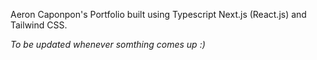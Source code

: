 Aeron Caponpon's Portfolio built using Typescript Next.js (React.js) and Tailwind CSS.

_To be updated whenever somthing comes up :)_
